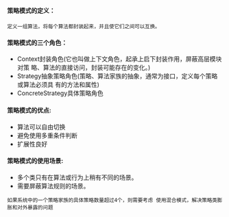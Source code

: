 #### 策略模式的定义：
``定义一组算法，将每个算法都封装起来，并且使它们之间可以互换。``

#### 策略模式的三个角色：
* Context封装角色(它也叫做上下文角色，起承上启下封装作用，屏蔽高层模块对策
              略、算法的直接访问，封装可能存在的变化。)
* Strategy抽象策略角色(策略、算法家族的抽象，通常为接口，定义每个策略或算法必须具
                 有的方法和属性)
* ConcreteStrategy具体策略角色

#### 策略模式的优点:
* 算法可以自由切换
* 避免使用多重条件判断
* 扩展性良好

#### 策略模式的使用场景:
* 多个类只有在算法或行为上稍有不同的场景。
* 需要屏蔽算法规则的场景。

``如果系统中的一个策略家族的具体策略数量超过4个，则需要考虑
  使用混合模式，解决策略类膨胀和对外暴露的问题``
